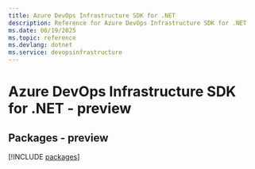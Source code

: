 ```yaml
---
title: Azure DevOps Infrastructure SDK for .NET
description: Reference for Azure DevOps Infrastructure SDK for .NET
ms.date: 06/19/2025
ms.topic: reference
ms.devlang: dotnet
ms.service: devopsinfrastructure
---
```

# Azure DevOps Infrastructure SDK for .NET - preview
## Packages - preview
[!INCLUDE [packages](devops-infrastructure-index.md)]
